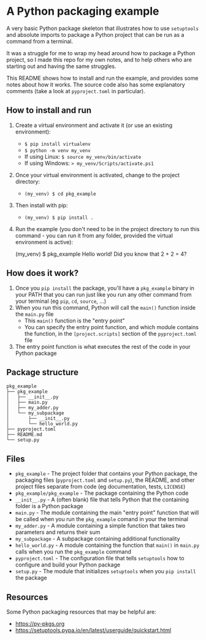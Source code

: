 # A Python packaging example

A very basic Python package skeleton that illustrates how to use `setuptools` and absolute imports to package a Python project that can be run as a command from a terminal.

It was a struggle for me to wrap my head around how to package a Python project, so I made this repo for my own notes, and to help others who are starting out and having the same struggles.

This README shows how to install and run the example, and provides some notes about how it works. The source code also has some explanatory comments (take a look at `pyproject.toml` in particular).

## How to install and run

1. Create a virtual environment and activate it (or use an existing environment):
	- `$ pip install virtualenv`
	- `$ python -m venv my_venv`
	- If using Linux: `$ source my_venv/bin/activate`
	- If using Windows: `> my_venv/Scripts/activate.ps1`
2. Once your virtual environment is activated, change to the project directory:
	- `(my_venv) $ cd pkg_example`
3. Then install with pip:
	- `(my_venv) $ pip install .`
4. Run the example (you don't need to be in the project directory to run this command - you can run it from any folder, provided the virtual environment is active):

	(my_venv) $ pkg_example
	Hello world!
	Did you know that 2 + 2 = 4?

## How does it work?

1. Once you `pip install` the package, you'll have a `pkg_example` binary in your PATH that you can run just like you run any other command from your terminal (eg `pip`, `cd`, `source`, ...)
3. When you run this command, Python will call the `main()` function inside the `main.py` file
	- This `main()` function is the "entry point"
	- You can specify the entry point function, and which module contains the function, in the `[project.scripts]` section of the `pyproject.toml` file
4. The entry point function is what executes the rest of the code in your Python package

## Package structure

	pkg_example
	├── pkg_example
	│   ├── __init__.py
	│   ├── main.py
	│   ├── my_adder.py
	│   └── my_subpackage
	│       ├── __init__.py
	│       └── hello_world.py
	├── pyproject.toml
	├── README.md
	└── setup.py

## Files

* `pkg_example` - The project folder that contains your Python package, the packaging files (`pyproject.toml` and `setup.py`), the README, and other project files separate from code (eg documentation, tests, `LICENSE`)
* `pkg_example/pkg_example` - The package containing the Python code
* `__init__.py` - A (often blank) file that tells Python that the containing folder is a Python package
* `main.py` - The module containing the main "entry point" function that will be called when you run the `pkg_example` comand in your the terminal
* `my_adder.py` - A module containing a simple function that takes two parameters and returns their sum
* `my_subpackage` - A subpackage containing additional functionality
* `hello_world.py` - A module containing the function that `main()` in `main.py` calls when you run the `pkg_example` command
* `pyproject.toml` - The configuration file that tells `setuptools` how to configure and build your Python package
* `setup.py` - The module that initializes `setuptools` when you `pip install` the package

## Resources

Some Python packaging resources that may be helpful are:

* https://py-pkgs.org
* https://setuptools.pypa.io/en/latest/userguide/quickstart.html 
